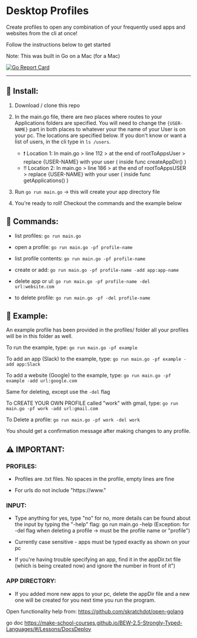 # Desktop Profiles

Create profiles to open any combination of your frequently used apps and websites from the cli at once! 

Follow the instructions below to get started

Note: This was built in Go on a Mac (for a Mac)

[![Go Report Card](https://goreportcard.com/badge/github.com/SamirIngley/Desktop-Profiles)](https://goreportcard.com/report/github.com/SamirIngley/Desktop-Profiles)

************************************************************************************************

## :floppy_disk: Install:

1. Download / clone this repo

2. In the main.go file, there are *two* places where routes to your Applications folders are specified. You will need to change the `{USER-NAME}` part in both places to whatever your the name of your User is on your pc. The locations are specified below. If you don't know or want a list of users, in the cli type in `ls /users`. 

    * :exclamation: Location 1: In main.go > line 112 > at the end of rootToAppsUser > replace {USER-NAME} with your user    ( inside func createAppDir() )
    * :bangbang: Location 2: In main.go > line 186 > at the end of rootToAppsUSER > replace {USER-NAME} with your user    ( inside func getApplications() )


3. Run `go run main.go` -> this will create your app directory file

4. You're ready to roll! Checkout the commands and the example below


## :mega: Commands:

* list profiles: `go run main.go` 

* open a profile:  `go run main.go -pf profile-name` 
* list profile contents: `go run main.go -pf profile-name`

* create or add:  `go run main.go -pf profile-name -add app:app-name`
* delete app or ul:  `go run main.go -pf profile-name -del url:website.com`

* to delete profile:  `go run main.go -pf -del profile-name`


## :goal_net: Example:

An example profile has been provided in the profiles/ folder
all your profiles will be in this folder as well. 

To run the example, type:
`go run main.go -pf example`

To add an app (Slack) to the example, type:
`go run main.go -pf example -add app:Slack`

To add a website (Google) to the example, type:
`go run main.go -pf example -add url:google.com`

Same for deleting, except use the `-del` flag

To CREATE YOUR OWN PROFILE called "work" with gmail, type:
`go run main.go -pf work -add url:gmail.com`

To Delete a profile:
`go run main.go -pf work -del work`

You should get a confirmation message after making changes to any profile. 


## :warning: IMPORTANT:

### PROFILES: 
* Profiles are .txt files. No spaces in the profile, empty lines are fine

* For urls do not include "https://www."

### INPUT:
* Type anything for yes, type "no" for no, more details can be found about the input by typing the "-help" flag: go run main.go -help (Exception: for -del flag when deleting a profile -> must be the profile name or "profile")

* Currently case sensitive - apps must be typed exactly as shown on your pc

* If you're having trouble specifying an app, find it in the appDir.txt file (which is being created now) and ignore the number in front of it")

### APP DIRECTORY:
* If you added more new apps to your pc, delete the appDir file and a new one will be created for you next time you run the program.



Open functionality help from:
https://github.com/skratchdot/open-golang

go doc
https://make-school-courses.github.io/BEW-2.5-Strongly-Typed-Languages/#/Lessons/DocsDeploy
